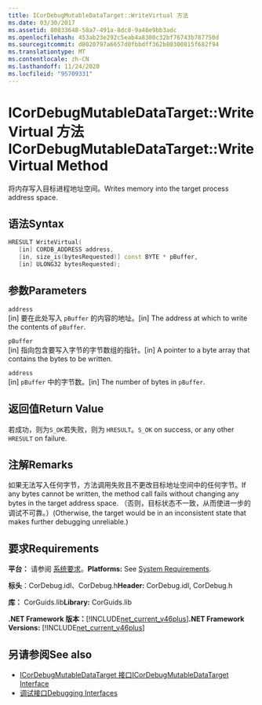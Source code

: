 ```yaml
---
title: ICorDebugMutableDataTarget::WriteVirtual 方法
ms.date: 03/30/2017
ms.assetid: 80833648-58a7-491a-8dc8-9a48e9bb3adc
ms.openlocfilehash: 453ab23e292c5eab4a8300c32bf76743b787750d
ms.sourcegitcommit: d8020797a6657d0fbbdff362b80300815f682f94
ms.translationtype: MT
ms.contentlocale: zh-CN
ms.lasthandoff: 11/24/2020
ms.locfileid: "95709331"
---
```

# <a name="icordebugmutabledatatargetwritevirtual-method"></a><span data-ttu-id="f6339-102">ICorDebugMutableDataTarget::WriteVirtual 方法</span><span class="sxs-lookup"><span data-stu-id="f6339-102">ICorDebugMutableDataTarget::WriteVirtual Method</span></span>

<span data-ttu-id="f6339-103">将内存写入目标进程地址空间。</span><span class="sxs-lookup"><span data-stu-id="f6339-103">Writes memory into the target process address space.</span></span>  
  
## <a name="syntax"></a><span data-ttu-id="f6339-104">语法</span><span class="sxs-lookup"><span data-stu-id="f6339-104">Syntax</span></span>  
  
```cpp  
HRESULT WriteVirtual(  
   [in] CORDB_ADDRESS address,  
   [in, size_is(bytesRequested)] const BYTE * pBuffer,  
   [in] ULONG32 bytesRequested);  
```  
  
## <a name="parameters"></a><span data-ttu-id="f6339-105">参数</span><span class="sxs-lookup"><span data-stu-id="f6339-105">Parameters</span></span>  

 `address`  
 <span data-ttu-id="f6339-106">[in] 要在此处写入 `pBuffer` 的内容的地址。</span><span class="sxs-lookup"><span data-stu-id="f6339-106">[in] The address at which to write the contents of `pBuffer`.</span></span>  
  
 `pBuffer`  
 <span data-ttu-id="f6339-107">[in] 指向包含要写入字节的字节数组的指针。</span><span class="sxs-lookup"><span data-stu-id="f6339-107">[in] A pointer to a byte array that contains the bytes to be written.</span></span>  
  
 `address`  
 <span data-ttu-id="f6339-108">[in] `pBuffer` 中的字节数。</span><span class="sxs-lookup"><span data-stu-id="f6339-108">[in] The number of bytes in `pBuffer`.</span></span>  
  
## <a name="return-value"></a><span data-ttu-id="f6339-109">返回值</span><span class="sxs-lookup"><span data-stu-id="f6339-109">Return Value</span></span>  

 <span data-ttu-id="f6339-110">若成功，则为`S_OK`若失败，则为 `HRESULT`。</span><span class="sxs-lookup"><span data-stu-id="f6339-110">`S_OK` on success, or any other `HRESULT` on failure.</span></span>  
  
## <a name="remarks"></a><span data-ttu-id="f6339-111">注解</span><span class="sxs-lookup"><span data-stu-id="f6339-111">Remarks</span></span>  

 <span data-ttu-id="f6339-112">如果无法写入任何字节，方法调用失败且不更改目标地址空间中的任何字节。</span><span class="sxs-lookup"><span data-stu-id="f6339-112">If any bytes cannot be written, the method call fails without changing any bytes in the target address space.</span></span> <span data-ttu-id="f6339-113">（否则，目标状态不一致，从而使进一步的调试不可靠。）</span><span class="sxs-lookup"><span data-stu-id="f6339-113">(Otherwise, the target would be in an inconsistent state that makes further debugging unreliable.)</span></span>  
  
## <a name="requirements"></a><span data-ttu-id="f6339-114">要求</span><span class="sxs-lookup"><span data-stu-id="f6339-114">Requirements</span></span>  

 <span data-ttu-id="f6339-115">**平台：** 请参阅 [系统要求](../../get-started/system-requirements.md)。</span><span class="sxs-lookup"><span data-stu-id="f6339-115">**Platforms:** See [System Requirements](../../get-started/system-requirements.md).</span></span>  
  
 <span data-ttu-id="f6339-116">**标头**：CorDebug.idl、CorDebug.h</span><span class="sxs-lookup"><span data-stu-id="f6339-116">**Header:** CorDebug.idl, CorDebug.h</span></span>  
  
 <span data-ttu-id="f6339-117">**库：** CorGuids.lib</span><span class="sxs-lookup"><span data-stu-id="f6339-117">**Library:** CorGuids.lib</span></span>  
  
 <span data-ttu-id="f6339-118">**.NET Framework 版本：**[!INCLUDE[net_current_v46plus](../../../../includes/net-current-v46plus-md.md)]</span><span class="sxs-lookup"><span data-stu-id="f6339-118">**.NET Framework Versions:** [!INCLUDE[net_current_v46plus](../../../../includes/net-current-v46plus-md.md)]</span></span>  
  
## <a name="see-also"></a><span data-ttu-id="f6339-119">另请参阅</span><span class="sxs-lookup"><span data-stu-id="f6339-119">See also</span></span>

- [<span data-ttu-id="f6339-120">ICorDebugMutableDataTarget 接口</span><span class="sxs-lookup"><span data-stu-id="f6339-120">ICorDebugMutableDataTarget Interface</span></span>](icordebugmutabledatatarget-interface.md)
- [<span data-ttu-id="f6339-121">调试接口</span><span class="sxs-lookup"><span data-stu-id="f6339-121">Debugging Interfaces</span></span>](debugging-interfaces.md)
